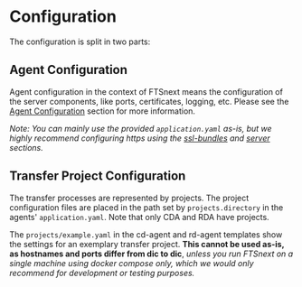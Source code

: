 # Configuration

The configuration is split in two parts:

## Agent Configuration

Agent configuration in the context of FTSnext means the configuration of the server components,
like ports, certificates, logging, etc. Please see the [Agent Configuration](../agent) section for
more information. 

_Note: You can mainly use the provided `application.yaml` as-is, but we highly recommend configuring
https using the [ssl-bundles](../configuration/ssl-bundles) and [server](../configuration/server) 
sections._

## Transfer Project Configuration

The transfer processes are represented by projects. The project configuration files are placed in
the path set by `projects.directory` in the agents' `application.yaml`. Note that only CDA and RDA
have projects.

The `projects/example.yaml` in the cd-agent and rd-agent templates 
show the settings for an exemplary transfer project.
**This cannot be used as-is, as hostnames and ports differ from dic to dic**, 
_unless you run FTSnext on a single machine using docker compose only, 
which we would only recommend for development or testing purposes._
